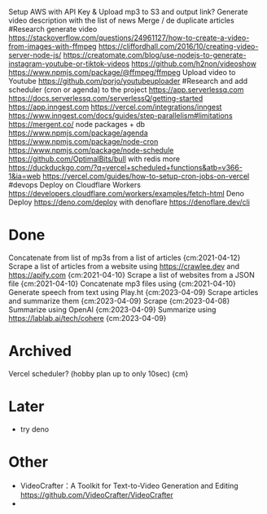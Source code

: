Setup AWS with API Key & Upload mp3 to S3 and output link?
Generate video description with the list of news
Merge / de duplicate articles
#Research generate video
    <https://stackoverflow.com/questions/24961127/how-to-create-a-video-from-images-with-ffmpeg>
    <https://cliffordhall.com/2016/10/creating-video-server-node-js/>
    <https://creatomate.com/blog/use-nodejs-to-generate-instagram-youtube-or-tiktok-videos>
    <https://github.com/h2non/videoshow>
    <https://www.npmjs.com/package/@ffmpeg/ffmpeg>
Upload video to Youtube
    <https://github.com/porjo/youtubeuploader>
#Research and add scheduler (cron or agenda) to the project
    <https://app.serverlessq.com>
        <https://docs.serverlessq.com/serverlessQ/getting-started>
    <https://app.inngest.com>
        <https://vercel.com/integrations/inngest>
        <https://www.inngest.com/docs/guides/step-parallelism#limitations>
    <https://mergent.co/>
    node packages + db
        <https://www.npmjs.com/package/agenda>
        <https://www.npmjs.com/package/node-cron>
        <https://www.npmjs.com/package/node-schedule>
        <https://github.com/OptimalBits/bull> with redis
    more
        <https://duckduckgo.com/?q=vercel+scheduled+functions&atb=v366-1&ia=web>
        <https://vercel.com/guides/how-to-setup-cron-jobs-on-vercel>
#devops Deploy on
    Cloudflare Workers <https://developers.cloudflare.com/workers/examples/fetch-html>
    Deno Deploy <https://deno.com/deploy>
      with denoflare <https://denoflare.dev/cli>

# Done

Concatenate from list of mp3s from a list of articles {cm:2021-04-12}
Scrape a list of articles from a website using <https://crawlee.dev> and <https://apify.com> {cm:2021-04-10}
Scrape a list of websites from a JSON file {cm:2021-04-10}
Concatenate mp3 files using <audioconcat> {cm:2021-04-10}
Generate speech from text using Play.ht {cm:2023-04-09}
Scrape articles and summarize them {cm:2023-04-09}
    Scrape {cm:2023-04-08}
    Summarize using OpenAI {cm:2023-04-09}
    Summarize using https://lablab.ai/tech/cohere {cm:2023-04-09}

# Archived

Vercel scheduler? (hobby plan up to only 10sec) {cm}
<!-- https://vercel.com/docs/cron-jobs#limits -->

# Later

- try deno

# Other

- VideoCrafter：A Toolkit for Text-to-Video Generation and Editing <https://github.com/VideoCrafter/VideoCrafter>
- 
